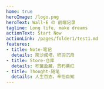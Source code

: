 ```yaml
---
home: true
heroImage: /logo.png
heroText: Wall-E の 前端记录
tagline: Long life, make dreams
actionText: Start Now
actionLink: /pages/folder1/test1.md
features:
- title: Note-笔记
  details: 聚沙成塔，积羽沉舟
- title: Store-仓库
  details: 积箧盈藏，贯朽粟红
- title: Thought-随笔
  details: 人生百态，辛怡自知
---
```

<!-- 
<ClientOnly>
  <BottomData/>
</ClientOnly> -->